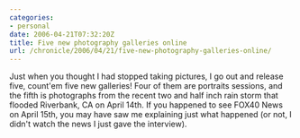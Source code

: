 ```yaml
--- 
categories:
- personal
date: 2006-04-21T07:32:20Z
title: Five new photography galleries online
url: /chronicle/2006/04/21/five-new-photography-galleries-online/
---
```


Just when you thought I had stopped taking pictures, I go out and release five, count'em five new galleries! Four of them are portraits sessions, and the fifth is photographs from the recent two and half inch rain storm that flooded Riverbank, CA on April 14th.  If you happened to see FOX40 News on April 15th, you may have saw me explaining just what happened (or not, I didn't watch the news I just gave the interview).
